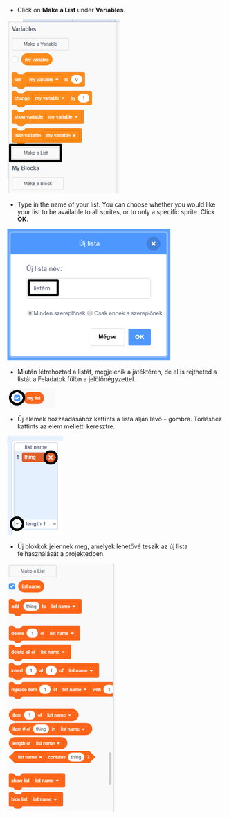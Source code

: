 + Click on **Make a List** under **Variables**.

![Készíts egy listát](images/make-a-list-annotated.png)

+ Type in the name of your list. You can choose whether you would like your list to be available to all sprites, or to only a specific sprite. Click **OK**.

![Lista neve](images/list-name-annotated.png)

+ Miután létrehoztad a listát, megjelenik a játéktéren, de el is rejtheted a listát a Feladatok fülön a jelölőnégyzettel.

![Lista megjelenítése / elrejtése](images/list-show-hide-annotated.png)

+ Új elemek hozzáadásához kattints a lista alján lévő `+` gombra. Törléshez kattints az elem melletti keresztre.

![Lista megjelenítése / elrejtése](images/list-add-delete-annotated.png)

+ Új blokkok jelennek meg, amelyek lehetővé teszik az új lista felhasználását a projektedben.

![Listablokkok](images/list-blocks.png)